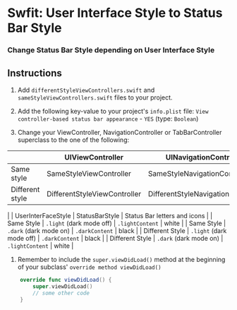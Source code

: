 # Swfit: User Interface Style to Status Bar Style

### Change Status Bar Style depending on User Interface Style


## Instructions

1. Add `differentStyleViewControllers.swift` and `sameStyleViewControllers.swift` files to your project.

1. Add the following key-value to your project's `info.plist` file: `View controller-based status bar appearance` - `YES` (type: `Boolean`)

1. Change your ViewController, NavigationController or TabBarController superclass to the one of the following:

|  | UIViewController | UINavigationController | UITabBarController |
|---|---|---|---|
| Same style | SameStyleViewController | SameStyleNavigationController | SameStyleTabBarController |
| Different style | DifferentStyleViewController | DifferentStyleNavigationController | DifferentStyleTabBarController |

|  | UserInterFaceStyle | StatusBarStyle | Status Bar letters and icons | 
| Same Style | `.light` (dark mode off) | `.lightContent` | white |
| Same Style |  `.dark` (dark mode on) | `.darkContent` | black |
| Different Style | `.light` (dark mode off) | `.darkContent` | black |
| Different Style |  `.dark` (dark mode on) | `.lightContent` | white |

1. Remember to include the `super.viewDidLoad()` method at the beginning of your subclass' `override method viewDidLoad()`

```swift
    override func viewDidLoad() {
        super.viewDidLoad()
        // some other code
    }
```
